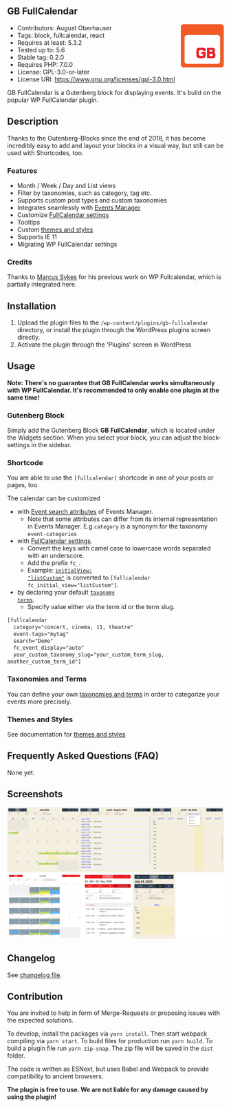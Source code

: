 ## GB FullCalendar

<img align="right" width="100" height="100" src="./assets/GB-FullCalendar.svg">

- Contributors:      August Oberhauser
- Tags:              block, fullcalendar, react
- Requires at least: 5.3.2
- Tested up to:      5.6
- Stable tag:        0.2.0
- Requires PHP:      7.0.0
- License:           GPL-3.0-or-later
- License URI:       https://www.gnu.org/licenses/gpl-3.0.html

GB FullCalendar is a Gutenberg block for displaying events. It's build on the popular WP FullCalendar plugin.

## Description

Thanks to the Gutenberg-Blocks since the end of 2018, it has become incredibly easy to add and layout your blocks in a 
visual way, but still can be used with Shortcodes, too.

### Features

- Month / Week / Day and List views
- Filter by taxonomies, such as category, tag etc.
- Supports custom post types and custom taxonomies
- Integrates seamlessly with [Events Manager](http://wordpress.org/extend/plugins/events-manager/)
- Customize [FullCalendar settings](https://fullcalendar.io/docs)
- Tooltips
- Custom [themes and styles](./docs/Themes-Styles.md)
- Supports IE 11
- Migrating WP FullCalendar settings

### Credits

Thanks to [Marcus Sykes](https://profiles.wordpress.org/netweblogic/) for his previous work on WP Fullcalendar, which is partially integrated here.

## Installation

1. Upload the plugin files to the `/wp-content/plugins/gb-fullcalendar` directory, or install the plugin through the WordPress plugins screen directly.
2. Activate the plugin through the 'Plugins' screen in WordPress

## Usage

<b>
    Note: There's no guarantee that GB FullCalendar works simultaneously with WP
    FullCalendar. It's recommended to only enable one plugin at the same time!
</b>

### Gutenberg Block

Simply add the Gutenberg Block <b>GB FullCalendar</b>, which is located under the Widgets section. 
When you select your block, you can adjust the block-settings in the sidebar.

### Shortcode

You are able to use the <code>[fullcalendar]</code> shortcode in one of your posts or pages, too.

The calendar can be customized

- with [Event search attributes](https://wp-events-plugin.com/documentation/event-search-attributes/) of Events Manager.
    - Note that some attributes can differ from its internal representation in Events Manager. 
      E.g.`category` is a synonym for the taxonomy `event-categories`
- with [FullCalendar settings](https://fullcalendar.io/docs). 
    - Convert the keys with camel case to lowercase words separated with an underscore. 
    - Add the prefix `fc_`.
    - Example: 
    [<code>initialView: "listCustom"</code>](https://fullcalendar.io/docs/initialView) is converted to 
    `[fullcalendar fc_initial_view="listCustom"]`.     
- by declaring your default [<code>taxonomy terms</code>](https://developer.wordpress.org/themes/basics/categories-tags-custom-taxonomies/#custom-taxonomies). 
     - Specify value either via the term id or the term slug.          

```
[fullcalendar 
  category="concert, cinema, 11, theatre" 
  event-tags="mytag"
  search="Demo"
  fc_event_display="auto"
  your_custom_taxonomy_slug="your_custom_term_slug, another_custom_term_id"]
```

### Taxonomies and Terms

You can define your own [taxonomies and terms](./docs/EM-Taxonomies-Terms.md) in order to categorize your events more precisely.

### Themes and Styles

See documentation for [themes and styles](./docs/Themes-Styles.md)

## Frequently Asked Questions (FAQ)

None yet.

## Screenshots

![Desktop](./assets/GB-FullCalendar-desktop.png)
![Mobile & Theme](./assets/GB-FullCalendar-theme-mobil.png)

## Changelog

See [changelog file](./CHANGELOG.md).

## Contribution

You are invited to help in form of Merge-Requests or proposing issues with the expected solutions.

To develop, install the packages via `yarn install`. Then start webpack compiling via `yarn start`.
To build files for production run `yarn build`.
To build a plugin file run `yarn zip-snap`. The zip file will be saved in the `dist` folder.

The code is written as ESNext, but uses Babel and Webpack to provide compatibility to ancient browsers.

**The plugin is free to use. We are not liable for any damage caused by using the plugin!**
